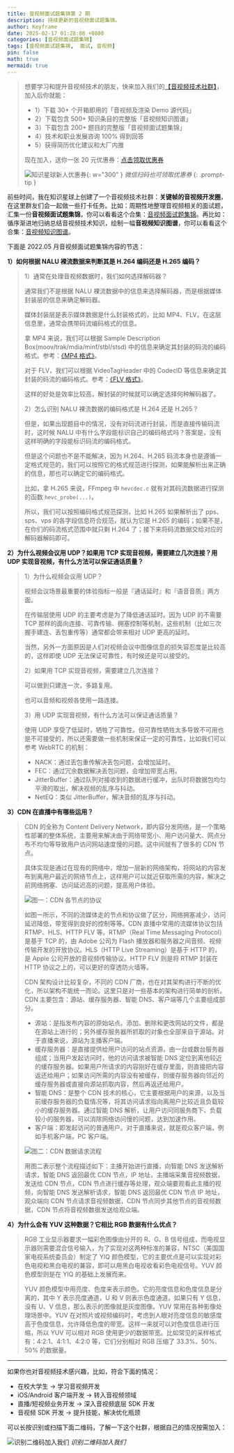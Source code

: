 ```yaml
---
title: 音视频面试题集锦第 2 期
description: 持续更新的音视频面试题集锦。
author: Keyframe
date: 2025-02-17 01:28:08 +0800
categories: [音视频面试题集锦]
tags: [音视频面试题集锦,  面试, 音视频]
pin: false
math: true
mermaid: true
---
```


>想要学习和提升音视频技术的朋友，快来加入我们的<a href="https://t.zsxq.com/jRprT" target="_blank" rel="noopener noreferrer">【音视频技术社群】</a>，加入后你就能：
>
>- 1）下载 30+ 个开箱即用的「音视频及渲染 Demo 源代码」
>- 2）下载包含 500+ 知识条目的完整版「音视频知识图谱」
>- 3）下载包含 200+ 题目的完整版「音视频面试题集锦」
>- 4）技术和职业发展咨询 100% 得到回答
>- 5）获得简历优化建议和大厂内推
>  
>现在加入，送你一张 20 元优惠券：<a href="https://t.zsxq.com/jRprT" target="_blank" rel="noopener noreferrer">点击领取优惠券</a>
>
>![知识星球新人优惠券](assets/img/keyframe-zsxq-coupon.png){: w="300" }
>_微信扫码也可领取优惠券_
{: .prompt-tip }

前些时间，我在知识星球上创建了一个音视频技术社群：**关键帧的音视频开发圈**，在这里群友们会一起做一些打卡任务。比如：周期性地整理音视频相关的面试题，汇集一份**音视频面试题集锦**，你可以看看这个合集：[音视频面试题集锦](https://mp.weixin.qq.com/mp/appmsgalbum?__biz=MjM5MTkxOTQyMQ==&action=getalbum&album_id=2380776196751425539#wechat_redirect)。再比如：循序渐进地归纳总结音视频技术知识，绘制一幅**音视频知识图谱**，你可以看看这个合集：[音视频知识图谱](https://mp.weixin.qq.com/mp/appmsgalbum?__biz=MjM5MTkxOTQyMQ==&action=getalbum&album_id=2349658423078092802#wechat_redirect)。

下面是 2022.05 月音视频面试题集锦内容的节选：

**1）如何根据 NALU 裸流数据来判断其是 H.264 编码还是 H.265 编码？**

>1）通常在处理音视频数据时，我们如何选择解码器？
>
>通常我们不是根据 NALU 裸流数据中的信息来选择解码器，而是根据媒体封装层的信息来确定解码器。
>
>媒体封装层是表示媒体数据是什么封装格式的，比如 MP4、FLV。在这层信息里，通常会携带码流编码格式的信息。
>
>拿 MP4 来说，我们可以根据 Sample Description Box(moov/trak/mdia/minf/stbl/stsd) 中的信息来确定其封装的码流的编码格式。参考：[《MP4 格式》](https://mp.weixin.qq.com/s?__biz=MjM5MTkxOTQyMQ==&mid=2257484677&idx=1&sn=a868911489519592930e18a60966d6a1&chksm=a5d4e7d792a36ec18653479f935aba1f27f44496b705ee8f68bc4965fd9682c0c0b865acd2cc&cur_album_id=2140155659911233539&scene=189#wechat_redirect)。
>
>对于 FLV，我们可以根据 VideoTagHeader 中的 CodecID 等信息来确定其封装的码流的编码格式。参考：[《FLV 格式》](https://mp.weixin.qq.com/s?__biz=MjM5MTkxOTQyMQ==&mid=2257484681&idx=1&sn=f78420b6b5ceb7339d79b871b4c8f9cf&chksm=a5d4e7db92a36ecdff22f6ce685d77bd11efb2d250b269aa0f2ff5387db6a6f90edbb4c1c524&scene=178&cur_album_id=2140155659911233539#rd)。
>
>这样的好处是效率比较高，解封装的时候就可以确定选择何种解码器了。
>
>2）怎么识别 NALU 裸流数据的编码格式是 H.264 还是 H.265？
>
>但是，如果出现题目中的情况，没有对码流进行封装，而是直接传输码流时，这时候 NALU 中有什么字段能标识自己的编码格式吗？答案是，没有这样明确的字段能标识码流的编码格式。
>
>但是这个问题也不是不能解决，因为 H.264、H.265 码流本身也是遵循一定格式规范的，我们可以按照它的格式规范进行探测，如果能解析出来正确的信息，那也可以确定它的编码格式。
>
>比如，拿 H.265 来说，FFmpeg 中 `hevcdec.c` 就有对其码流数据进行探测的函数 `hevc_probe(...)`。
>
>所以，我们可以按照编码格式规范探测，比如 H.265 如果解析出了 pps、sps、vps 的各字段信息符合规范，就认为它是 H.265 的编码；如果不是，在你们的码流格式范围中就只剩 H.264 了；接下来将码流数据交给对应的解码器解码即可。


**2）为什么视频会议用 UDP？如果用 TCP 实现音视频，需要建立几次连接？用 UDP 实现音视频，有什么方法可以保证通话质量？**

>1）为什么视频会议用 UDP？
>
>视频会议场景最重要的体验指标一般是『通话延时』和『语音音质』两方面。
>
>在传输层使用 UDP 的主要考虑是为了降低通话延时。因为 UDP 的不需要 TCP 那样的面向连接、可靠传输、拥塞控制等机制，这些机制（比如三次握手建连、丢包重传等）通常都会带来相对 UDP 更高的延时。
>
>当然，另外一方面原因是人们对视频会议中图像信息的损失容忍度是比较高的，这样即使 UDP 无法保证可靠性，有时候还是可以接受的。
>
>2）如果用 TCP 实现音视频，需要建立几次连接？
>
>可以做到只建连一次，多路复用。
>
>也可以音频和视频各使用一路连接。
>
>3）用 UDP 实现音视频，有什么方法可以保证通话质量？
>
>使用 UDP 享受了低延时，牺牲了可靠性。但可靠性牺牲太多导致不可用也是不可接受的，所以还需要做一些机制来保证一定的可靠性，比如我们可以参考 WebRTC 的机制：
>
>- NACK：通过丢包重传解决丢包问题，会增加延时。
>- FEC：通过冗余数据解决丢包问题，会增加带宽占用。
>- JitterBuffer：通过队列对接收到的数据进行缓冲，出队时将数据包均匀平滑的取出，解决视频的乱序与抖动。
>- NetEQ：类似 JitterBuffer，解决音频的乱序与抖动。



**3）CDN 在直播中有哪些运用？**

>CDN 的全称为 Content Delivery Network，即内容分发网络，是一个策略性部署的整体系统，主要用来解决由于网络带宽小、用户访问量大、网点分布不均匀等导致用户访问网站速度慢的问题。这中间就有了很多的 CDN 节点。
>
>具体实现是通过在现有的网络中，增加一层新的网络架构，将网站的内容发布到离用户最近的网络节点上，这样用户可以就近获取所需的内容，解决之前网络拥塞、访问延迟高的问题，提高用户体验。
>
>![图一：CDN 各节点的协议](assets/resource/av-interview-qa/cdn-structure.webp)
>
>如图一所示，不同的流媒体走的节点和协议做了区分，网络拥塞减少，访问延迟降低，带宽得到良好的控制等等。CDN 直播中常用的流媒体协议包括 RTMP、HLS、HTTP FLV 等。RTMP（Real Time Messaging Protocol）是基于 TCP 的，由 Adobe 公司为 Flash 播放器和服务器之间音频、视频传输开发的开放协议。HLS（HTTP Live Streaming）是基于 HTTP 的，是 Apple 公司开放的音视频传输协议。HTTP FLV 则是将 RTMP 封装在 HTTP 协议之上的，可以更好的穿透防火墙等。
>
>CDN 架构设计比较复杂，不同的 CDN 厂商，也在对其架构进行不断的优化，所以架构不能统一而论。这里只是对一些基本的架构进行简单的剖析。CDN 主要包含：源站、缓存服务器、智能 DNS、客户端等几个主要组成部分。
>
>- 源站：是指发布内容的原始站点。添加、删除和更改网站的文件，都是在源站上进行的；另外缓存服务器所抓取的对象也全部来自于源站。对于直播来说，源站为主播客户端。
>- 缓存服务器：是直接提供给用户访问的站点资源，由一台或数台服务器组成；当用户发起访问时，他的访问请求被智能 DNS 定位到离他较近的缓存服务器。如果用户所请求的内容刚好在缓存里面，则直接把内容返还给用户；如果访问所需的内容没有被缓存，则缓存服务器向邻近的缓存服务器或直接向源站抓取内容，然后再返还给用户。
>- 智能 DNS：是整个 CDN 技术的核心，它主要根据用户的来源，以及当前缓存服务器的负载情况等，将其访问请求指向离用户比较近且负载较小的缓存服务器。通过智能 DNS 解析，让用户访问同服务商下、负载较小的服务器，可以消除网络访问慢的问题，达到加速作用。
>- 客户端：即发起访问的普通用户。对于直播来说，就是观众客户端，例如手机客户端，PC 客户端。
>
>![图二：CDN 数据请求流程](assets/resource/av-interview-qa/cdn-data-flow.webp)
>
>用图二表示整个流程描述如下：主播开始进行直播，向智能 DNS 发送解析请求，智能 DNS 返回最优 CDN 节点，IP 地址，主播端采集音视频数据，发送给 CDN 节点，CDN 节点进行缓存等处理，观众端要观看此主播的视频，向智能 DNS 发送解析请求，智能 DNS 返回最优 CDN 节点 IP 地址，观众端向 CDN 节点请求音视频数据，CDN 节点同步其他节点的音视频数据，CDN 节点将音视频数据发送给观众端。


**4）为什么会有 YUV 这种数据？它相比 RGB 数据有什么优点？**

>RGB 工业显示器要求一幅彩色图像由分开的 R、G、B 信号组成，而电视显示器则需要混合信号输入，为了实现对这两种标准的兼容，NTSC（美国国家电视系统委员会）制定了 YIQ 颜色模型，它的主要优点是可以实现对彩色电视和黑白电视的兼容，即可以用黑白电视收看彩色电视信号。YUV 颜色模型则是在 YIQ 的基础上发展而来。
>
>YUV 颜色模型中用亮度、色度来表示颜色。它的亮度信息和色度信息是分离的，其中 Y 表示亮度通道，U 和 V 则表示色度通道。如果只有 Y 信息，没有 U、V 信息，那么表示的图像就是灰度图像。YUV 常用在各种影像处理场景中。YUV 在对照片或视频编码时，考虑到人眼对亮度信息的敏感度高于色度信息，允许降低色度的带宽。这样一来就可以对色度信息进行压缩，所以 YUV 可以相对 RGB 使用更少的数据带宽。比如常见的采样格式有：4:2:1、4:1:1、4:2:0 等，它们分别相对 RGB 压缩了 33.3%、50%、50% 的数据量。



---

如果你也对音视频技术感兴趣，比如，符合下面的情况：

- 在校大学生 → 学习音视频开发
- iOS/Android 客户端开发 → 转入音视频领域
- 直播/短视频业务开发 → 深入音视频底层 SDK 开发
- 音视频 SDK 开发 → 提升技能，解决优化瓶颈

可以长按识别或扫描下面二维码，了解一下这个社群，根据自己的情况按需加入：

![识别二维码加入我们](assets/img/keyframe-zsxq.png)
_识别二维码加入我们_